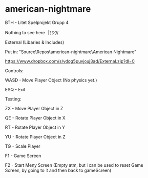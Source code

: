 # american-nightmare
BTH - Litet Spelprojekt Grupp 4

Nothing to see here ¯|_(ツ)_/¯

External (Libaries & Includes)

Put in: "Source\Repos\american-nightmare\American Nightmare\"

https://www.dropbox.com/s/vdcg5puvjouj3ad/External.zip?dl=0


Controls:

WASD - Move Player Object (No physics yet.)

ESQ - Exit




Testing:

ZX - Move Player Object in Z

QE - Rotate Player Object in X

RT - Rotate Player Object in Y

YU - Rotate Player Object in Z

TG - Scale Player

F1 - Game Screen

F2 - Start Meny Screen (Empty atm, but i can be used to reset Game Screen, by going to it and then back to gameScreen)
